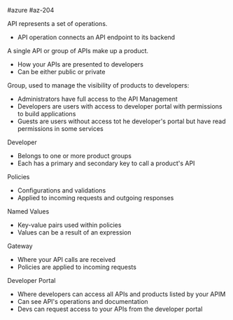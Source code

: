 #azure #az-204 

API represents a set of operations.
- API operation connects an API endpoint to its backend

A single API or group of APIs make up a product.
- How your APIs are presented to developers
- Can be either public or private

Group, used to manage the visibility of products to developers:
- Administrators have full access to the API Management
- Developers are users with access to developer portal with permissions to build applications
- Guests are users without access tot he developer's portal but have read permissions in some services

Developer
- Belongs to one or more product groups
- Each has a primary and secondary key to call a product's API

Policies
- Configurations and validations
- Applied to incoming requests and outgoing responses

Named Values
- Key-value pairs used within policies
- Values can be a result of an expression

Gateway
- Where your API calls are received
- Policies are applied to incoming requests

Developer Portal
- Where developers can access all APIs and products listed by your APIM
- Can see API's operations and documentation
- Devs can request access to your APIs from the developer portal